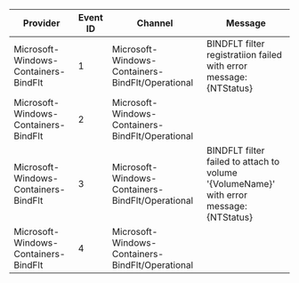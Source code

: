 Provider                              |  Event ID  |  Channel                                           |  Message
--------------------------------------|------------|----------------------------------------------------|-----------------------------------------------------------------------------------------
Microsoft-Windows-Containers-BindFlt  |  1         |  Microsoft-Windows-Containers-BindFlt/Operational  |  BINDFLT filter registratiion failed with error message: {NTStatus}
Microsoft-Windows-Containers-BindFlt  |  2         |  Microsoft-Windows-Containers-BindFlt/Operational  |
Microsoft-Windows-Containers-BindFlt  |  3         |  Microsoft-Windows-Containers-BindFlt/Operational  |  BINDFLT filter failed to attach to volume '{VolumeName}' with error message: {NTStatus}
Microsoft-Windows-Containers-BindFlt  |  4         |  Microsoft-Windows-Containers-BindFlt/Operational  |